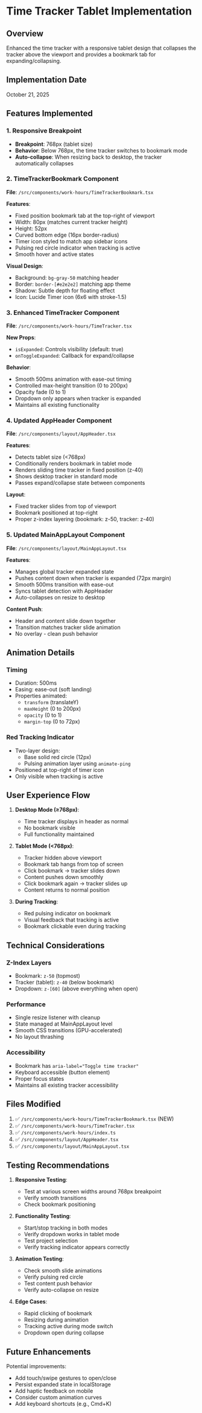 # Time Tracker Tablet Implementation

## Overview
Enhanced the time tracker with a responsive tablet design that collapses the tracker above the viewport and provides a bookmark tab for expanding/collapsing.

## Implementation Date
October 21, 2025

## Features Implemented

### 1. Responsive Breakpoint
- **Breakpoint**: 768px (tablet size)
- **Behavior**: Below 768px, the time tracker switches to bookmark mode
- **Auto-collapse**: When resizing back to desktop, the tracker automatically collapses

### 2. TimeTrackerBookmark Component
**File**: `/src/components/work-hours/TimeTrackerBookmark.tsx`

**Features**:
- Fixed position bookmark tab at the top-right of viewport
- Width: 80px (matches current tracker height)
- Height: 52px
- Curved bottom edge (16px border-radius)
- Timer icon styled to match app sidebar icons
- Pulsing red circle indicator when tracking is active
- Smooth hover and active states

**Visual Design**:
- Background: `bg-gray-50` matching header
- Border: `border-[#e2e2e2]` matching app theme
- Shadow: Subtle depth for floating effect
- Icon: Lucide Timer icon (6x6 with stroke-1.5)

### 3. Enhanced TimeTracker Component
**File**: `/src/components/work-hours/TimeTracker.tsx`

**New Props**:
- `isExpanded`: Controls visibility (default: true)
- `onToggleExpanded`: Callback for expand/collapse

**Behavior**:
- Smooth 500ms animation with ease-out timing
- Controlled max-height transition (0 to 200px)
- Opacity fade (0 to 1)
- Dropdown only appears when tracker is expanded
- Maintains all existing functionality

### 4. Updated AppHeader Component
**File**: `/src/components/layout/AppHeader.tsx`

**Features**:
- Detects tablet size (<768px)
- Conditionally renders bookmark in tablet mode
- Renders sliding time tracker in fixed position (z-40)
- Shows desktop tracker in standard mode
- Passes expand/collapse state between components

**Layout**:
- Fixed tracker slides from top of viewport
- Bookmark positioned at top-right
- Proper z-index layering (bookmark: z-50, tracker: z-40)

### 5. Updated MainAppLayout Component
**File**: `/src/components/layout/MainAppLayout.tsx`

**Features**:
- Manages global tracker expanded state
- Pushes content down when tracker is expanded (72px margin)
- Smooth 500ms transition with ease-out
- Syncs tablet detection with AppHeader
- Auto-collapses on resize to desktop

**Content Push**:
- Header and content slide down together
- Transition matches tracker slide animation
- No overlay - clean push behavior

## Animation Details

### Timing
- Duration: 500ms
- Easing: ease-out (soft landing)
- Properties animated:
  - `transform` (translateY)
  - `maxHeight` (0 to 200px)
  - `opacity` (0 to 1)
  - `margin-top` (0 to 72px)

### Red Tracking Indicator
- Two-layer design:
  - Base solid red circle (12px)
  - Pulsing animation layer using `animate-ping`
- Positioned at top-right of timer icon
- Only visible when tracking is active

## User Experience Flow

1. **Desktop Mode (≥768px)**:
   - Time tracker displays in header as normal
   - No bookmark visible
   - Full functionality maintained

2. **Tablet Mode (<768px)**:
   - Tracker hidden above viewport
   - Bookmark tab hangs from top of screen
   - Click bookmark → tracker slides down
   - Content pushes down smoothly
   - Click bookmark again → tracker slides up
   - Content returns to normal position

3. **During Tracking**:
   - Red pulsing indicator on bookmark
   - Visual feedback that tracking is active
   - Bookmark clickable even during tracking

## Technical Considerations

### Z-Index Layers
- Bookmark: `z-50` (topmost)
- Tracker (tablet): `z-40` (below bookmark)
- Dropdown: `z-[60]` (above everything when open)

### Performance
- Single resize listener with cleanup
- State managed at MainAppLayout level
- Smooth CSS transitions (GPU-accelerated)
- No layout thrashing

### Accessibility
- Bookmark has `aria-label="Toggle time tracker"`
- Keyboard accessible (button element)
- Proper focus states
- Maintains all existing tracker accessibility

## Files Modified

1. ✅ `/src/components/work-hours/TimeTrackerBookmark.tsx` (NEW)
2. ✅ `/src/components/work-hours/TimeTracker.tsx`
3. ✅ `/src/components/work-hours/index.ts`
4. ✅ `/src/components/layout/AppHeader.tsx`
5. ✅ `/src/components/layout/MainAppLayout.tsx`

## Testing Recommendations

1. **Responsive Testing**:
   - Test at various screen widths around 768px breakpoint
   - Verify smooth transitions
   - Check bookmark positioning

2. **Functionality Testing**:
   - Start/stop tracking in both modes
   - Verify dropdown works in tablet mode
   - Test project selection
   - Verify tracking indicator appears correctly

3. **Animation Testing**:
   - Check smooth slide animations
   - Verify pulsing red circle
   - Test content push behavior
   - Verify auto-collapse on resize

4. **Edge Cases**:
   - Rapid clicking of bookmark
   - Resizing during animation
   - Tracking active during mode switch
   - Dropdown open during collapse

## Future Enhancements

Potential improvements:
- Add touch/swipe gestures to open/close
- Persist expanded state in localStorage
- Add haptic feedback on mobile
- Consider custom animation curves
- Add keyboard shortcuts (e.g., Cmd+K)
